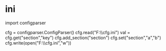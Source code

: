 # ini

import configparser

cfg = configparser.ConfigParser()
cfg.read("F:\\\\cfg.ini")
val = cfg.get("section","key")
cfg.add_section("section")
cfg.set("section","a","b")
cfg.write(open("F:\\\\cfg.ini","w"))